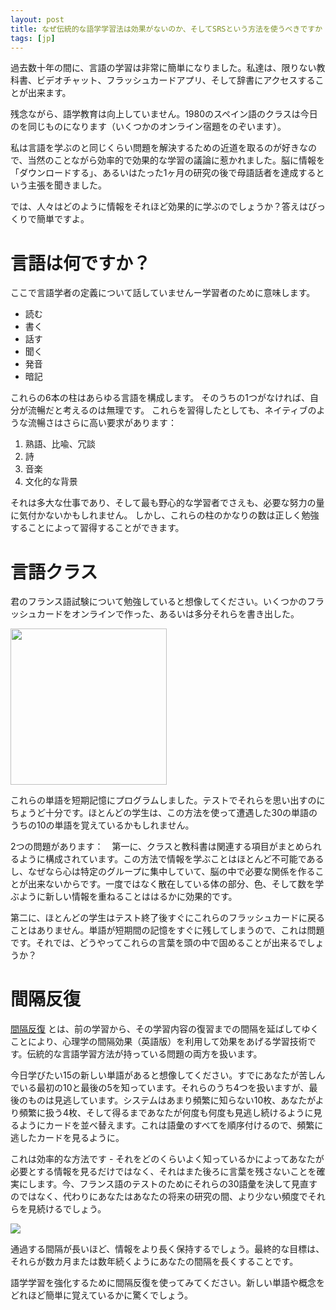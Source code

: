 ```yaml
---
layout: post
title: なぜ伝統的な語学学習法は効果がないのか、そしてSRSという方法を使うべきですか
tags: [jp]
---
```


過去数十年の間に、言語の学習は非常に簡単になりました。私達は、限りない教科書、ビデオチャット、フラッシュカードアプリ、そして辞書にアクセスすることが出来ます。

残念ながら、語学教育は向上していません。1980のスペイン語のクラスは今日のを同じものになります（いくつかのオンライン宿題をのぞいます）。

私は言語を学ぶのと同じくらい問題を解決するための近道を取るのが好きなので、当然のことながら効率的で効果的な学習の議論に惹かれました。脳に情報を「ダウンロードする」、あるいはたった1ヶ月の研究の後で母語話者を達成するという主張を聞きました。

では、人々はどのように情報をそれほど効果的に学ぶのでしょうか？答えはびっくりで簡単ですよ。

# 言語は何ですか？
ここで言語学者の定義について話していませんー学習者のために意味します。

* 読む
* 書く
* 話す
* 聞く
* 発音
* 暗記

これらの6本の柱はあらゆる言語を構成します。 そのうちの1つがなければ、自分が流暢だと考えるのは無理です。 これらを習得したとしても、ネイティブのような流暢さはさらに高い要求があります：

1. 熟語、比喩、冗談
2. 詩
3. 音楽
4. 文化的な背景

それは多大な仕事であり、そして最も野心的な学習者でさえも、必要な努力の量に気付かないかもしれません。 しかし、これらの柱のかなりの数は正しく勉強することによって習得することができます。

# 言語クラス
君のフランス語試験について勉強していると想像してください。いくつかのフラッシュカードをオンラインで作った、あるいは多分それらを書き出した。

 <img src="https://i.imgur.com/2GoPaV8.png" width="250">

これらの単語を短期記憶にプログラムしました。テストでそれらを思い出すのにちょうど十分です。ほとんどの学生は、この方法を使って遭遇した30の単語のうちの10の単語を覚えているかもしれません。

2つの問題があります：　第一に、クラスと教科書は関連する項目がまとめられるように構成されています。この方法で情報を学ぶことはほとんど不可能であるし、なぜなら心は特定のグループに集中していて、脳の中で必要な関係を作ることが出来ないからです。一度ではなく散在している体の部分、色、そして数を学ぶように新しい情報を重ねることははるかに効果的です。


第二に、ほとんどの学生はテスト終了後すぐにこれらのフラッシュカードに戻ることはありません。単語が短期間の記憶をすぐに残してしまうので、これは問題です。それでは、どうやってこれらの言葉を頭の中で固めることが出来るでしょうか？



# 間隔反復

[間隔反復](https://ja.wikipedia.org/wiki/%E9%96%93%E9%9A%94%E5%8F%8D%E5%BE%A9) とは、前の学習から、その学習内容の復習までの間隔を延ばしてゆくことにより、心理学の間隔効果（英語版）を利用して効果をあげる学習技術です。伝統的な言語学習方法が持っている問題の両方を扱います。

今日学びたい15の新しい単語があると想像してください。すでにあなたが苦しんでいる最初の10と最後の5を知っています。それらのうち4つを扱いますが、最後のものは見逃しています。システムはあまり頻繁に知らない10枚、あなたがより頻繁に扱う4枚、そして得るまであなたが何度も何度も見逃し続けるように見るようにカードを並べ替えます。これは語彙のすべてを順序付けるので、頻繁に逃したカードを見るように。


これは効率的な方法です - それをどのくらいよく知っているかによってあなたが必要とする情報を見るだけではなく、それはまた後ろに言葉を残さないことを確実にします。今、フランス語のテストのためにそれらの30語彙を決して見直すのではなく、代わりにあなたはあなたの将来の研究の間、より少ない頻度でそれらを見続けるでしょう。

![](https://knsmr.github.io/reijiro/images/chart.png)

通過する間隔が長いほど、情報をより長く保持するでしょう。最終的な目標は、それらが数カ月または数年続くようにあなたの間隔を長くすることです。

語学学習を強化するために間隔反復を使ってみてください。新しい単語や概念をどれほど簡単に覚えているかに驚くでしょう。

